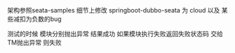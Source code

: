 架构参照seata-samples
细节上修改 springboot-dubbo-seata 为 cloud 以及 某些减扣为负数的bug

测试的时候 模块分别抛出异常 结果成功
如果模块执行失败返回失败状态码 交给TM抛出异常 则失败